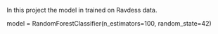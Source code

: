 In this project the model in trained on Ravdess data.

model = RandomForestClassifier(n_estimators=100, random_state=42)
